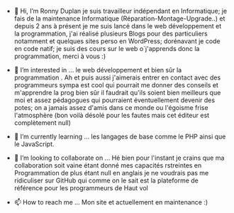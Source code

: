 - 👋 Hi, I’m  Ronny Duplan je suis travailleur indépendant en Informatique; je fais de la maintenance Informatique (Réparation-Montage-Upgrade..) et depuis 2 ans à présent je me suis lancé dans le web développement et la programmation, j'ai réalisé plusieurs Blogs pour des particuliers notamment et quelques sites perso en WordPress; dorénavant je code en code natif; je suis des cours sur le web o`j'apprends donc la programmation, merci à vous :)
- 👀 I’m interested in ...  le web développement  et bien sûr la programmation . Ah et puis aussi j'aimerais entrer en contact avec des programmeurs sympa est cool qui pourrait me donner des conseils et m'apprendre la prog bien sûr il faudrait qu'ils soient bien meilleurs que moi  et assez pédagogues  qui pourraient éventuellement devenir des potes; on a jamais assez d'amis dans ce monde ou l'égoisme frise  l'atmosphère (bon voilà désolé pour les fautes mais cet éditeur est complètement null)
- 🌱 I’m currently learning ...   les langages de base comme le PHP  ainsi que le JavaScript.
- 💞️ I’m looking to collaborate on ...  Hé bien pour l'instant je crains que ma collaboration soit vaine étant donné mes capacités rstreintes en Programmation de plus étant null en anglais je ne voudrais pas me ridiculiser sur GitHub qui comme on le sait est la plateforme de référence pour les programmeurs de Haut vol

- 📫 How to reach me ...  Mon site et actuellement en maintenance :)
        

<!---
graphiz/graphiz is a ✨ special ✨ repository because its `README.md` (this file) appears on your GitHub profile.
You can click the Preview link to take a look at your changes.
--->

